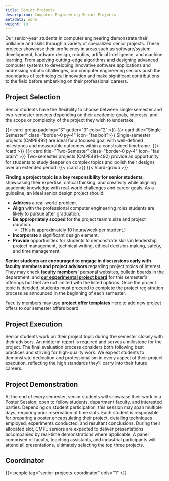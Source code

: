 ```yaml
---
title: Senior Projects
description: Computer Engineering Senior Projects
metadata: none
weight: 10
---
```


Our senior-year students in computer engineering demonstrate their brilliance and skills through a variety of specialized senior projects. These projects showcase their proficiency in areas such as software/system development, hardware design, robotics, artificial intelligence, and machine learning. From applying cutting-edge algorithms and designing advanced computer systems to developing innovative software applications and addressing robotic challenges, our computer engineering seniors push the boundaries of technological innovation and make significant contributions to the field before embarking on their professional careers.

## Project Selection

Senior students have the flexibility to choose between single-semester and two-semester projects depending on their academic goals, interests, and the scope or complexity of the project they wish to undertake.

{{< card-group padding="3" gutter="3" cols="2" >}}
{{< card title="Single Semester" class="border-0 py-4" icon="fas bolt">}}
Single-semester projects (CMPE492) are ideal for a focused goal with well-defined milestones and measurable outcomes within a constrained timeframe. {{< /card >}}
{{< card title="Two-Semester" class="border-0 py-4" icon="fas brain" >}} Two-semester projects (CMPE491-492) provide an opportunity for students to study deeper on complex topics and polish their designs over an extended period.
{{< /card >}}
{{< /card-group >}}

**Finding a project topic is a key responsibility for senior students**, showcasing their expertise, critical thinking, and creativity while aligning academic knowledge with real-world challenges and career goals. As a guideline, an ideal senior design project should:

- **Address** a real-world problem.
- **Align** with the professional computer engineering roles students are likely to pursue after graduation.
- **Be appropriately scoped** for the project team's size and project duration.
  - (This is approximately 10 hours/week per student.)
- **Incorporate** a significant design element.
- **Provide** opportunities for students to demonstrate skills in leadership, project management, technical writing, ethical decision-making, safety, and time management.

**Senior students are encouraged to engage in discussions early with faculty members and project advisors** regarding project topics of interest. They may check [**faculty members**](../people/faculty)' personal websites, bulletin boards in the department, and [**our experimental project board**](https://github.com/orgs/bouncmpe/projects/16) for this semester's offerings but thet are not limited with the listed options. Once the project topic is decided, students must proceed to complete the project registration process as announced in the beginning of each semester.

Faculty members may use [**project offer templates**](https://github.com/bouncmpe/capstone/issues/new/choose) here to add new project offers to our semester offers board.

## Project Execution

Senior students work on their project topic during the semester closely with their advisors. An midterm report is required and serves a milestone for the project. The final evaluation process considers both following best practices and striving for high-quality work. We expect students to demonstrate dedication and professionalism in every aspect of their project execution, reflecting the high standards they'll carry into their future careers.

## Project Demonstration

At the end of every semester, senior students will showcase their work in a Poster Session, open to fellow students, department faculty, and interested parties. Depending on student participation, this session may span multiple days, requiring prior reservation of time slots. Each student is responsible for preparing a poster encapsulating their project, detailing techniques employed, experiments conducted, and resultant conclusions. During their allocated slot, CMPE seniors are expected to deliver presentations accompanied by real-time demonstrations where applicable. A panel comprised of faculty, teaching assistants, and industrial participants will attend all presentations, ultimately selecting the top three projects.

## Coordinator

{{< people tag="senior-projects-coordinator" cols="1" >}}
